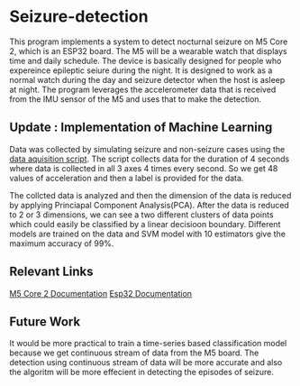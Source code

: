 # Seizure-detection
This program implements a system to detect nocturnal seizure on M5 Core 2, which is an ESP32 board. The M5 will be a wearable watch that  displays time and daily schedule. The device is basically designed for people who expereince epileptic seiure during the night. It is designed to work as a normal watch during the day and seizure detector when the host is asleep at night. The program leverages the accelerometer data that is received from the IMU sensor of the M5 and uses that to make the detection.

## Update : Implementation of Machine Learning 

Data was collected by simulating seizure and non-seizure cases using the [data aquisition script](). The script collects data for the duration of 4 seconds where data is collected in all 3 axes 4 times every second. So we get 48 values of acceleration and then a label is provided for the data. 

The collcted data is analyzed and then the dimension of the data is reduced by applying Princiapal Component Analysis(PCA). After the data is reduced to 2 or 3 dimensions, we can see a two different clusters of data points which could easily be classified by a linear decisioon boundary. Different models are trained on the data and SVM model with 10 estimators give the maximum accuracy of 99%. 

## Relevant Links

[M5 Core 2 Documentation]()
[Esp32 Documentation]()

## Future Work

It would be more practical to train a time-series based classification model because we get continuous stream of data from the M5 board. The detection using continuous stream of data will be more accurate and also the algoritm will be more effecient in detecting the episodes of seizure. 
